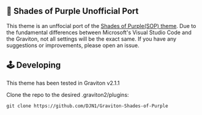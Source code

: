## 🦄 Shades of Purple Unofficial Port

This theme is an unffocial port of the [Shades of Purple(SOP) theme](https://github.com/ahmadawais/shades-of-purple-vscode).
Due to the fundamental differences between Microsoft's Visual Studio Code and the Graviton, not all settings will be the exact same. 
If you have any suggestions or improvements, please open an issue.

## 🕹 Developing
This theme has been tested in Graviton v2.1.1

Clone the repo to the desired .graviton2/plugins:
```shell
git clone https://github.com/DJN1/Graviton-Shades-of-Purple
```
